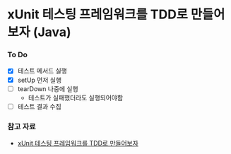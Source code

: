 # xUnit 테스팅 프레임워크를 TDD로 만들어보자 (Java)

### To Do
- [x] 테스트 메서드 실행
- [x] setUp 먼저 실행
- [ ] tearDown 나중에 실행
  - 테스트가 실패했더라도 실행되어야함
- [ ] 테스트 결과 수집

### 참고 자료
- [xUnit 테스팅 프레임워크를 TDD로 만들어보자](https://www.youtube.com/watch?v=tdKFZcZSJmg)
